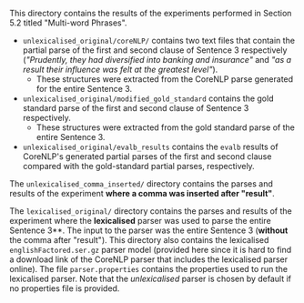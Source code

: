 This directory contains the results of the experiments performed in Section 5.2 titled "Multi-word Phrases".

- `unlexicalised_original/coreNLP/` contains two text files that contain the partial parse of the first and second clause of Sentence 3 respectively (_"Prudently, they had diversified into banking and insurance"_ and _"as a result their influence was felt at the greatest level"_).
  - These structures were extracted from the CoreNLP parse generated for the entire Sentence 3.
- `unlexicalised_original/modified_gold_standard` contains the gold standard parse of the first and second clause of Sentence 3 respectively.
  - These structures were extracted from the gold standard parse of the entire Sentence 3.
- `unlexicalised_original/evalb_results` contains the `evalb` results of CoreNLP's generated partial parses of the first and second clause compared with the gold-standard partial parses, respectively.

The `unlexicalised_comma_inserted/` directory contains the parses and results of the experiment **where a comma was inserted after "result"**.

The `lexicalised_original/` directory contains the parses and results of the experiment where the **lexicalised** parser was used to parse the entire Sentence 3**. The input to the parser was the entire Sentence 3 (**without** the comma after "result"). This directory also contains the lexicalised `englishFactored.ser.gz` parser model (provided here since it is hard to find a download link of the CoreNLP parser that includes the lexicalised parser online). The file `parser.properties` contains the properties used to run the lexicalised parser. Note that the _unlexicalised_ parser is chosen by default if no properties file is provided.